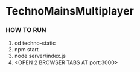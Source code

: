 # TechnoMainsMultiplayer

### HOW TO RUN

1. cd techno-static
2. npm start
3. node server\index.js
4. <OPEN 2 BROWSER TABS AT port:3000>
